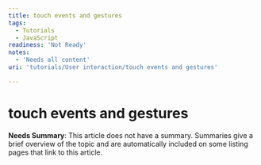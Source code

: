 ```yaml
---
title: touch events and gestures
tags:
  - Tutorials
  - JavaScript
readiness: 'Not Ready'
notes:
  - 'Needs all content'
uri: 'tutorials/User interaction/touch events and gestures'

---
```

# touch events and gestures

**Needs Summary**: This article does not have a summary. Summaries give a brief overview of the topic and are automatically included on some listing pages that link to this article.

